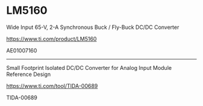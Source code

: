 # LM5160
Wide Input 65-V, 2-A Synchronous Buck / Fly-Buck DC/DC Converter

https://www.ti.com/product/LM5160

AE01007160

----

Small Footprint Isolated DC/DC Converter for Analog Input Module Reference Design

https://www.ti.com/tool/TIDA-00689

TIDA-00689
